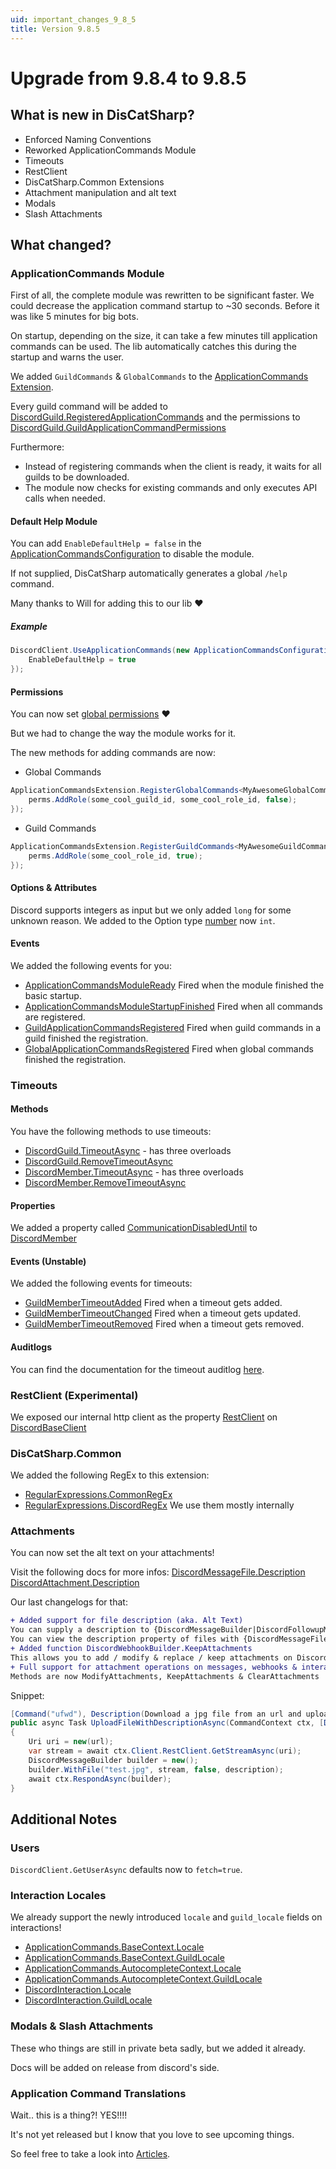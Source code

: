 ```yaml
---
uid: important_changes_9_8_5
title: Version 9.8.5
---
```


# Upgrade from **9.8.4** to **9.8.5**

## What is new in DisCatSharp?
- Enforced Naming Conventions
- Reworked ApplicationCommands Module
- Timeouts
- RestClient
- DisCatSharp.Common Extensions
- Attachment manipulation and alt text
- Modals
- Slash Attachments

## What changed?

### ApplicationCommands Module

First of all, the complete module was rewritten to be significant faster.
We could decrease the application command startup to ~30 seconds.
Before it was like 5 minutes for big bots.

On startup, depending on the size, it can take a few minutes till application commands can be used.
The lib automatically catches this during the startup and warns the user.

We added `GuildCommands` & `GlobalCommands` to the [Application​Commands​Extension](https://docs.dcs.aitsys.dev/api/DisCatSharp.ApplicationCommands.ApplicationCommandsExtension.html#properties).

Every guild command will be added to [DiscordGuild.RegisteredApplicationCommands](https://docs.dcs.aitsys.dev/api/DisCatSharp.Entities.DiscordGuild.html#DisCatSharp_Entities_DiscordGuild_RegisteredApplicationCommands) and the permissions to [DiscordGuild.GuildApplicationCommandPermissions](https://docs.dcs.aitsys.dev/api/DisCatSharp.Entities.DiscordGuild.html#DisCatSharp_Entities_DiscordGuild_GuildApplicationCommandPermissions)

Furthermore:
- Instead of registering commands when the client is ready, it waits for all guilds to be downloaded.
- The module now checks for existing commands and only executes API calls when needed.


#### Default Help Module
You can add `EnableDefaultHelp = false` in the [ApplicationCommandsConfiguration](https://docs.dcs.aitsys.dev/api/DisCatSharp.ApplicationCommands.ApplicationCommandsConfiguration.html#DisCatSharp_ApplicationCommands_ApplicationCommandsConfiguration_EnableDefaultHelp) to disable the module.

If not supplied, DisCatSharp automatically generates a global `/help` command.

Many thanks to Will for adding this to our lib ❤️

##### Example
```csharp
DiscordClient.UseApplicationCommands(new ApplicationCommandsConfiguration() {
    EnableDefaultHelp = true
});
```

#### Permissions

You can now set [global permissions](https://docs.dcs.aitsys.dev/api/DisCatSharp.ApplicationCommands.ApplicationCommandsGlobalPermissionContext.html) ❤️

But we had to change the way the module works for it.

The new methods for adding commands are now:

- Global Commands
```csharp
ApplicationCommandsExtension.RegisterGlobalCommands<MyAwesomeGlobalCommandClass>(perms => {
    perms.AddRole(some_cool_guild_id, some_cool_role_id, false);
});
```

- Guild Commands
```csharp
ApplicationCommandsExtension.RegisterGuildCommands<MyAwesomeGuildCommandClass>(some_cool_guild_id, perms => {
    perms.AddRole(some_cool_role_id, true);
});
```

#### Options & Attributes
Discord supports integers as input but we only added `long` for some unknown reason.
We added to the Option type [number](https://docs.dcs.aitsys.dev/api/DisCatSharp.ApplicationCommandOptionType.html) now `int`.

#### Events
We added the following events for you:
- [ApplicationCommandsModuleReady](https://docs.dcs.aitsys.dev/api/DisCatSharp.ApplicationCommands.ApplicationCommandsExtension.html#DisCatSharp_ApplicationCommands_ApplicationCommandsExtension_ApplicationCommandsModuleReady) Fired when the module finished the basic startup.
- [ApplicationCommandsModuleStartupFinished](https://docs.dcs.aitsys.dev/api/DisCatSharp.ApplicationCommands.ApplicationCommandsExtension.html#DisCatSharp_ApplicationCommands_ApplicationCommandsExtension_ApplicationCommandsModuleStartupFinished) Fired when all commands are registered.
- [GuildApplicationCommandsRegistered](https://docs.dcs.aitsys.dev/api/DisCatSharp.ApplicationCommands.ApplicationCommandsExtension.html#DisCatSharp_ApplicationCommands_ApplicationCommandsExtension_GuildApplicationCommandsRegistered) Fired when guild commands in a guild finished the registration.
- [GlobalApplicationCommandsRegistered](https://docs.dcs.aitsys.dev/api/DisCatSharp.ApplicationCommands.ApplicationCommandsExtension.html#DisCatSharp_ApplicationCommands_ApplicationCommandsExtension_GlobalApplicationCommandsRegistered) Fired when global commands finished the registration.


### Timeouts

#### Methods
You have the following methods to use timeouts:

- [DiscordGuild.TimeoutAsync](https://docs.dcs.aitsys.dev/api/DisCatSharp.Entities.DiscordGuild.html#DisCatSharp_Entities_DiscordGuild_TimeoutAsync_System_UInt64_System_DateTime_System_String_) - has three overloads
- [DiscordGuild.RemoveTimeoutAsync](https://docs.dcs.aitsys.dev/api/DisCatSharp.Entities.DiscordGuild.html#DisCatSharp_Entities_DiscordGuild_RemoveTimeoutAsync_System_UInt64_System_String_)
- [DiscordMember.TimeoutAsync](https://docs.dcs.aitsys.dev/api/DisCatSharp.Entities.DiscordMember.html#DisCatSharp_Entities_DiscordMember_TimeoutAsync_System_DateTime_System_String_)  - has three overloads
- [DiscordMember.RemoveTimeoutAsync](https://docs.dcs.aitsys.dev/api/DisCatSharp.Entities.DiscordMember.html#DisCatSharp_Entities_DiscordMember_RemoveTimeoutAsync_System_String_)

#### Properties
We added a property called [CommunicationDisabledUntil](https://docs.dcs.aitsys.dev/api/DisCatSharp.Entities.DiscordMember.html#DisCatSharp_Entities_DiscordMember_CommunicationDisabledUntil) to [DiscordMember](https://docs.dcs.aitsys.dev/api/DisCatSharp.Entities.DiscordMember.html)

#### Events (Unstable)
We added the following events for timeouts:
- [GuildMemberTimeoutAdded](https://docs.dcs.aitsys.dev/api/DisCatSharp.DiscordClient.html#DisCatSharp_DiscordClient_GuildMemberTimeoutAdded) Fired when a timeout gets added.
- [GuildMemberTimeoutChanged](https://docs.dcs.aitsys.dev/api/DisCatSharp.DiscordClient.html#DisCatSharp_DiscordClient_GuildMemberTimeoutChanged) Fired when a timeout gets updated.
- [GuildMemberTimeoutRemoved](https://docs.dcs.aitsys.dev/api/DisCatSharp.DiscordClient.html#DisCatSharp_DiscordClient_GuildMemberTimeoutRemoved) Fired when a timeout gets removed.

#### Auditlogs
You can find the documentation for the timeout auditlog [here](https://docs.dcs.aitsys.dev/api/DisCatSharp.Entities.DiscordAuditLogMemberUpdateEntry.html#DisCatSharp_Entities_DiscordAuditLogMemberUpdateEntry_AddedRoles).

### RestClient (Experimental)
We exposed our internal http client as the property [RestClient](https://docs.dcs.aitsys.dev/api/DisCatSharp.BaseDiscordClient.html#DisCatSharp_BaseDiscordClient_RestClient) on [DiscordBaseClient](https://docs.dcs.aitsys.dev/api/DisCatSharp.BaseDiscordClient.html)

### DisCatSharp.Common
We added the following RegEx to this extension:
- [RegularExpressions.CommonRegEx](https://docs.dcs.aitsys.dev/api/DisCatSharp.Common.RegularExpressions.CommonRegEx.html)
- [RegularExpressions.DiscordRegEx](https://docs.dcs.aitsys.dev/api/DisCatSharp.Common.RegularExpressions.DiscordRegEx.html)
We use them mostly internally

### Attachments
You can now set the alt text on your attachments!

Visit the following docs for more infos:
[DiscordMessageFile.Description](https://docs.dcs.aitsys.dev/api/DisCatSharp.Entities.DiscordMessageFile.html#DisCatSharp_Entities_DiscordMessageFile_Description)
[DiscordAttachment.Description](https://docs.dcs.aitsys.dev/api/DisCatSharp.Entities.DiscordAttachment.html#DisCatSharp_Entities_DiscordAttachment_Description)

Our last changelogs for that:
```diff
+ Added support for file description (aka. Alt Text)
You can supply a description to {DiscordMessageBuilder|DiscordFollowupMessageBuilder|DiscordInteractionResponseBuilder|DiscordWebhookBuilder}.WithFile
You can view the description property of files with {DiscordMessageFile|DiscordAttachment}.Description
+ Added function DiscordWebhookBuilder.KeepAttachments
This allows you to add / modify & replace / keep attachments on DiscordWebhookBuilders.
+ Full support for attachment operations on messages, webhooks & interactions
Methods are now ModifyAttachments, KeepAttachments & ClearAttachments
```

Snippet:
```csharp
[Command("ufwd"), Description(Download a jpg file from an url and upload upload it to discord with a description (alt text).")]
public async Task UploadFileWithDescriptionAsync(CommandContext ctx, [Description("Url of file")] string url, [RemainingText, Description("Description of file")] string description)
{
    Uri uri = new(url);
    var stream = await ctx.Client.RestClient.GetStreamAsync(uri);
    DiscordMessageBuilder builder = new();
    builder.WithFile("test.jpg", stream, false, description);
    await ctx.RespondAsync(builder);
}
```

## Additional Notes
### Users
`DiscordClient.GetUserAsync` defaults now to `fetch=true`.

### Interaction Locales
We already support the newly introduced `locale` and `guild_locale` fields on interactions!
- [ApplicationCommands.BaseContext.Locale](https://docs.dcs.aitsys.dev/api/DisCatSharp.ApplicationCommands.BaseContext.html#DisCatSharp_ApplicationCommands_BaseContext_Locale)
- [ApplicationCommands.BaseContext.GuildLocale](https://docs.dcs.aitsys.dev/api/DisCatSharp.ApplicationCommands.BaseContext.html#DisCatSharp_ApplicationCommands_BaseContext_GuildLocale)
- [ApplicationCommands.AutocompleteContext.Locale](https://docs.dcs.aitsys.dev/api/DisCatSharp.ApplicationCommands.BaseContext.html#DisCatSharp_ApplicationCommands_AutocompleteContext_Locale)
- [ApplicationCommands.AutocompleteContext.GuildLocale](https://docs.dcs.aitsys.dev/api/DisCatSharp.ApplicationCommands.BaseContext.html#DisCatSharp_ApplicationCommands_AutocompleteContext_GuildLocale)
- [DiscordInteraction.Locale](https://docs.dcs.aitsys.dev/api/DisCatSharp.Entities.DiscordInteraction.html#DisCatSharp_Entities_DiscordInteraction_Locale)
- [DiscordInteraction.GuildLocale](https://docs.dcs.aitsys.dev/api/DisCatSharp.Entities.DiscordInteraction.html#DisCatSharp_Entities_DiscordInteraction_GuildLocale)

### Modals & Slash Attachments
These who things are still in private beta sadly, but we added it already.

Docs will be added on release from discord's side.

### Application Command Translations
Wait.. this is a thing?! YES!!!!

It's not yet released but I know that you love to see upcoming things.

So feel free to take a look into [Articles](https://docs.dcs.aitsys.dev/articles/application_commands/translations/using.html).
